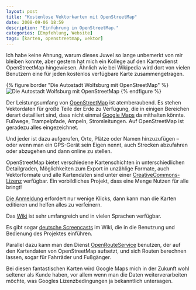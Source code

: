 ```yaml
---
layout: post
title: "Kostenlose Vektorkarten mit OpenStreetMap"
date: 2008-09-06 18:59
description: "Einführung in OpenStreetMap."
categories: [Empfehlung, Website]
tags: [karten, openstreetmap, vektor]
---
```


Ich habe keine Ahnung, warum dieses Juwel so lange unbemerkt von mir bleiben konnte, aber gestern hat mich ein Kollege auf den Kartendienst OpenStreetMap hingewiesen. Ähnlich wie bei Wikipedia wird dort von vielen Benutzern eine für jeden kostenlos verfügbare Karte zusammengetragen.

{% figure border "Die Autostadt Wolfsburg mit OpenStreetMap" %}
<img src="{{ site.images_dir }}openstreetmap.jpg" alt="Die Autostadt Wolfsburg mit OpenStreetMap" />
{% endfigure %}

Der Leistungsumfang von [OpenStreetMap](http://www.openstreetmap.org/ "OpenStreetMap") ist atemberaubend. Es stehen Vektordaten für große Teile der Erde zu Verfügung, die in einigen Bereichen derart detailliert sind, dass nicht einmal [Google Maps](http://maps.google.de/ "Google Maps") da mithalten könnte. Fußwege, Trampelpfade, Ampeln, Stromleitungen. Auf OpenStreetMap ist geradezu alles eingezeichnet.

Und jeder ist dazu aufgerufen, Orte, Plätze oder Namen hinzuzufügen – oder wenn man ein GPS-Gerät sein Eigen nennt, auch Strecken abzufahren oder abzugehen und dann online zu stellen.

OpenStreetMap bietet verschiedene Kartenschichten in unterschiedlichen Detailgraden, Möglichkeiten zum Export in unzählige Formate, auch Vektorformate und alle Kartendaten sind unter einer [CreativeCommons-Lizenz](http://creativecommons.org/licenses/by-sa/2.0/ "Creative Commons Attribution-Share Alike 2.0 Generic") verfügbar. Ein vorbildliches Projekt, dass eine Menge Nutzen für alle bringt!

[Die Anmeldung](https://www.openstreetmap.org/user/new) erfordert nur wenige Klicks, dann kann man die Karten editieren und helfen alles zu verfeinern.

Das [Wiki](http://wiki.openstreetmap.org/wiki/Main_Page) ist sehr umfangreich und in vielen Sprachen verfügbar.

Es gibt sogar [deutsche Screencasts](http://wiki.openstreetmap.org/wiki/WikiProject_Germany/Screencasts) im Wiki, die in die Benutzung und Bedienung des Projektes einführen.

Parallel dazu kann man den Dienst [OpenRouteService](http://openrouteservice.org/ "OpenLS Route Service with free OSM data") benutzen, der auf den Kartendaten von OpenStreetMap aufsetzt, und sich Routen berechnen lassen, sogar für Fahrräder und Fußgänger.

Bei diesen fantastischen Karten wird Google Maps mich in der Zukunft wohl seltener als Kunde haben, vor allem wenn man die Daten weiterverarbeiten möchte, was Googles Lizenzbedingungen ja bekanntlich untersagen.
